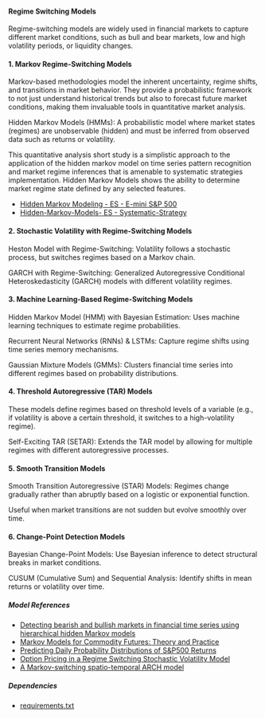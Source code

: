 #### Regime Switching Models

Regime-switching models are widely used in financial markets to capture different market conditions, such as bull and bear markets, low and high volatility periods, or liquidity changes.

#### 1. Markov Regime-Switching Models
Markov-based methodologies model the inherent uncertainty, regime shifts, and transitions in market behavior. They provide a probabilistic framework to not just understand historical trends but also to forecast future market conditions, making them invaluable tools in quantitative market analysis.


Hidden Markov Models (HMMs): A probabilistic model where market states (regimes) are unobservable (hidden) and must be inferred from observed data such as returns or volatility.

This quantitative analysis short study is a simplistic approach to the application of the hidden markov model on time series pattern recognition and market regime inferences that is amenable to systematic strategies implementation. Hidden Markov Models shows the ability to determine market regime state defined by any selected features.

  - [Hidden Markov Modeling - ES - E-mini S&P 500](https://github.com/manuelmusngi/regime_switching_models/blob/main/src/1-Hidden-Markov-Modeling-%20ES%20-%20E-mini%20S%26P%20500.ipynb)
  - [Hidden-Markov-Models- ES - Systematic-Strategy](https://github.com/manuelmusngi/regime_switching_models/blob/main/src/2-Hidden-Markov-Models-%20ES%20-%20Systematic-Strategy.ipynb)

#### 2. Stochastic Volatility with Regime-Switching Models
Heston Model with Regime-Switching: Volatility follows a stochastic process, but switches regimes based on a Markov chain.

GARCH with Regime-Switching: Generalized Autoregressive Conditional Heteroskedasticity (GARCH) models with different volatility regimes.

#### 3. Machine Learning-Based Regime-Switching Models
Hidden Markov Model (HMM) with Bayesian Estimation: Uses machine learning techniques to estimate regime probabilities.

Recurrent Neural Networks (RNNs) & LSTMs: Capture regime shifts using time series memory mechanisms.

Gaussian Mixture Models (GMMs): Clusters financial time series into different regimes based on probability distributions.

#### 4. Threshold Autoregressive (TAR) Models
These models define regimes based on threshold levels of a variable (e.g., if volatility is above a certain threshold, it switches to a high-volatility regime).

Self-Exciting TAR (SETAR): Extends the TAR model by allowing for multiple regimes with different autoregressive processes.

#### 5. Smooth Transition Models
Smooth Transition Autoregressive (STAR) Models: Regimes change gradually rather than abruptly based on a logistic or exponential function.

Useful when market transitions are not sudden but evolve smoothly over time.

#### 6. Change-Point Detection Models
Bayesian Change-Point Models: Use Bayesian inference to detect structural breaks in market conditions.

CUSUM (Cumulative Sum) and Sequential Analysis: Identify shifts in mean returns or volatility over time.


##### Model References
  - [Detecting bearish and bullish markets in financial time series using hierarchical hidden Markov models](https://github.com/manuelmusngi/regime_switching_models/blob/main/2007.14874v1.pdf)
  - [Markov Models for Commodity Futures: Theory and Practice](https://github.com/manuelmusngi/regime_switching_models/blob/main/ssrn-1138782.pdf)
  - [Predicting Daily Probability Distributions of S&P500 Returns](https://papers.ssrn.com/sol3/papers.cfm?abstract_id=1288468)
  - [Option Pricing in a Regime Switching Stochastic Volatility Model](https://arxiv.org/abs/1707.01237)
  - [A Markov-switching spatio-temporal ARCH model](https://arxiv.org/abs/2310.02630)

##### Dependencies
  - [requirements.txt](https://github.com/manuelmusngi/hidden-markov-modeling/blob/main/requirements.txt)
  
  
